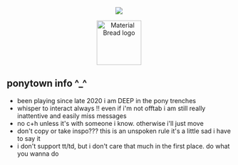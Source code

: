 <p align="center">
  <img src="https://spotify-github-profile.kittinanx.com/api/view?uid=31juwpv3sapxzgmufghrara3klv4&cover_image=true&theme=novatorem&show_offline=true&background_color=121212&interchange=false&bar_color=D9634D&bar_color_cover=false" />
</p>

<p align="center">
    <img width="100" src="https://komarev.com/ghpvc/?username=whampow&color=red&style=flat-square" alt="Material Bread logo">
</p>

## ponytown info ^_^
- been playing since late 2020 i am DEEP in the pony trenches
-  whisper to interact always !! even if i'm not offtab i am still really inattentive and easily miss messages
- no c+h unless it's with someone i know. otherwise i'll just move
- don't copy or take inspo??? this is an unspoken rule it's a little sad i have to say it
- i don't support tt/td, but i don't care that much in the first place. do what you wanna do
